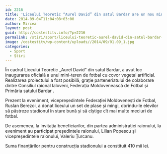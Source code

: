 ```yaml
---
id: 2216
title: 'Liceului Teoretic “Aurel David” din satul Bardar are un nou mini- teren de fotbal'
date: 2014-09-04T11:04:08+03:00
author: Mircea
layout: post
guid: http://costestitv.info/?p=2216
permalink: /stiri/sport/liceului-teoretic-aurel-david-din-satul-bardar-are-un-nou-mini-teren-de-fotbal/
image: /costestitv/wp-content/uploads//2014/09/01.09_1.jpg
categories:
  - Sport
  - Știri
---
```

În cadrul Liceului Teoretic &#8222;Aurel David&#8221; din satul Bardar, a avut loc inaugurarea oficială a unui mini-teren de fotbal cu covor vegetal artificial. Realizarea proiectului a fost posibilă, grație parteneriatului de colaborare dintre Consiliul raional Ialoveni, Federația Moldovenească de Fotbal și Primăria satului Bardar .<!--more-->

Prezent la eveniment, vicepreședintele Federației Moldovenești de Fotbal, Ruslan Berezoi, a donat liceului un set de plase și mingi, dorindu-le elevilor să păstreze stadionul în stare bună și să cîștige cît mai multe meciuri de fotbal.

De asemenea, la invitația beneficiarilor, din partea administrației raionului, la eveniment au participat președintele raionului, Lilian Popescu și vicepreședintele raionului, Valeriu Țurcanu.

Suma finanțărilor pentru construcția stadionului a constituit 410 mii lei.